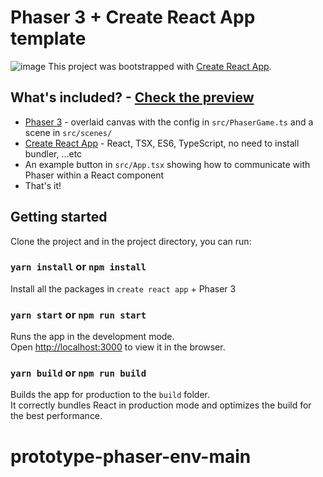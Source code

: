 # Phaser 3 + Create React App template
![image](https://user-images.githubusercontent.com/11501902/149049053-f46a9d1e-7075-4258-9102-cdbcbe7198ba.png)
This project was bootstrapped with [Create React App](https://github.com/facebook/create-react-app).

## What's included? - [Check the preview](https://create-react-phaser3-app.netlify.app/)

- [Phaser 3](https://github.com/photonstorm/phaser) - overlaid canvas with the config in `src/PhaserGame.ts` and a scene in `src/scenes/`
- [Create React App](https://github.com/facebook/create-react-app) - React, TSX, ES6, TypeScript, no need to install bundler, ...etc
- An example button in `src/App.tsx` showing how to communicate with Phaser within a React component
- That's it!
## Getting started

Clone the project and in the project directory, you can run:

### `yarn install` or `npm install`

Install all the packages in `create react app` + Phaser 3

### `yarn start` or `npm run start`

Runs the app in the development mode.\
Open [http://localhost:3000](http://localhost:3000) to view it in the browser.

### `yarn build` or `npm run build`

Builds the app for production to the `build` folder.\
It correctly bundles React in production mode and optimizes the build for the best performance.
# prototype-phaser-env-main
